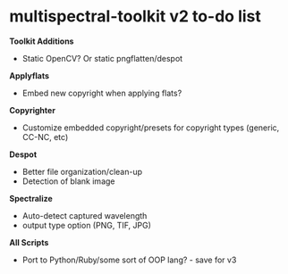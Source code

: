 multispectral-toolkit v2 to-do list
===================================

**Toolkit Additions**

* Static OpenCV? Or static pngflatten/despot


**Applyflats**

* Embed new copyright when applying flats?
  
  
**Copyrighter**

* Customize embedded copyright/presets for copyright types (generic, CC-NC, etc)
  
  
**Despot**

* Better file organization/clean-up
* Detection of blank image
  
  
**Spectralize**

* Auto-detect captured wavelength
* output type option (PNG, TIF, JPG)

  
**All Scripts**
  
* Port to Python/Ruby/some sort of OOP lang? - save for v3